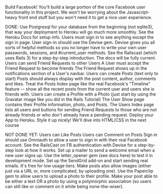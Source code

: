 Build Facebook! You'll build a large portion of the core Facebook user functionality in this project. We won't be worrying about the Javascript-heavy front end stuff but you won't need it to get a nice user experience.

DONE: 
Use Postgresql for your database from the beginning (not sqlite3), that way your deployment to Heroku will go much more smoothly. See the Heroku Docs for setup info.
Users must sign in to see anything except the sign in page.
User sign-in should use the Devise gem. Devise gives you all sorts of helpful methods so you no longer have to write your own user passwords, sessions, and #current_user methods. See the Railscast (which uses Rails 3) for a step-by-step introduction. The docs will be fully current.
Users can send Friend Requests to other Users
A User must accept the Friend Request to become friends
The Friend Request shows up in the notifications section of a User's navbar.
Users can create Posts (text only to start)
Posts should always display with the post content, author, comments and likes.
Treat the Posts Index page like the real Facebook's "Timeline" feature -- show all the recent posts from the current user and users she is friends with.
Users can create a Profile with a Photo (just start by using the Gravatar image like you did in the Rails Tutorial)
The User Show page contains their Profile information, photo, and Posts.
The Users Index page lists all users and buttons for sending Friend Requests to those who are not already friends or who don't already have a pending request.
Deploy your App to Heroku.
Style it up nicely! We'll dive into HTML/CSS in the next course

NOT DONE YET:
Users can Like Posts
Users can Comment on Posts
Sign in should use Omniauth to allow a user to sign in with their real Facebook account. See the RailsCast on FB authentication with Devise for a step-by-step look at how it works.
Set up a mailer to send a welcome email when a new user signs up. Use the letter_opener gem (see docs here) to test it in development mode.
Set up the SendGrid add-on and start sending real emails. It's free for low usage tiers.
Make posts also allow images (either just via a URL or, more complicated, by uploading one).
Use the Paperclip gem to allow users to upload a photo to their profile.
Make your post able to be either a text OR a photo by using a polymorphic association (so users can still like or comment on it while being none-the-wiser).

